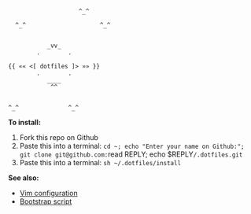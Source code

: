                        ^_^

      ^_^                     ^_^


               _vv_
            .        .

    {{ «« <[ dotfiles ]> »» }}
            .        .
               ____
                ^^


    ^_^              ^_^



**To install:**

1. Fork this repo on Github
2. Paste this into a terminal: `cd ~; echo "Enter your name on Github:"; git clone git@github.com:`read REPLY; echo $REPLY`/.dotfiles.git`
3. Paste this into a terminal: `sh ~/.dotfiles/install`


**See also:**

* [Vim configuration](https://github.com/jbe/.vim)
* [Bootstrap script](https://gist.github.com/1132564)


